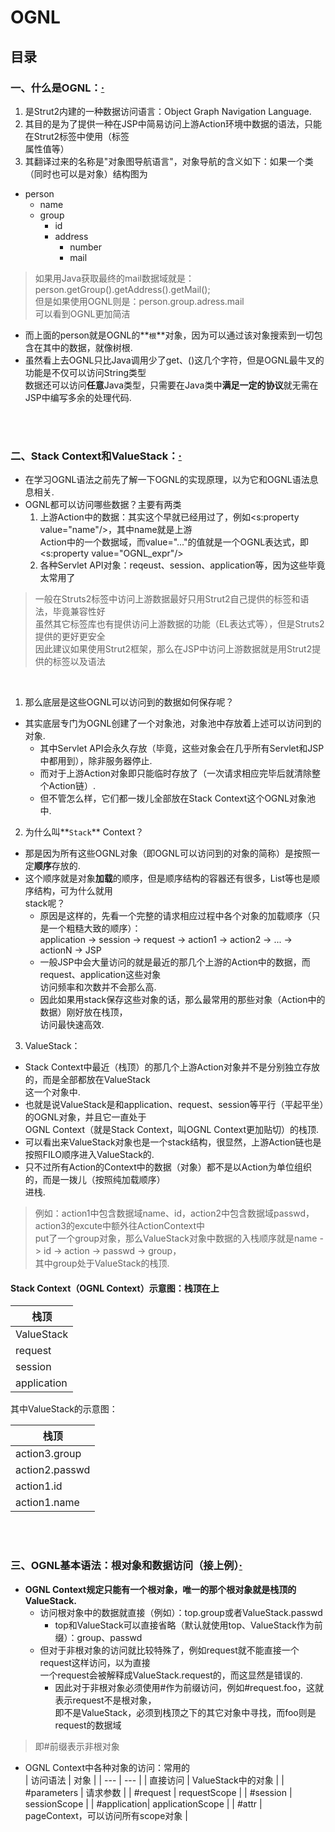 # OGNL

## 目录


### 一、什么是OGNL：[·](#目录)

1. 是Strut2内建的一种数据访问语言：Object Graph Navigation Language.
2. 其目的是为了提供一种在JSP中简易访问上游Action环境中数据的语法，只能在Strut2标签中使用（标签<br>
属性值等）
3. 其翻译过来的名称是"对象图导航语言"，对象导航的含义如下：如果一个类（同时也可以是对象）结构图为
  * person
    * name
    * group
      * id
      * address
        * number
        * mail
        
> 如果用Java获取最终的mail数据域就是：person.getGroup().getAddress().getMail();<br>
> 但是如果使用OGNL则是：person.group.adress.mail<br>
> 可以看到OGNL更加简洁

* 而上面的person就是OGNL的**`根`**对象，因为可以通过该对象搜索到一切包含在其中的数据，就像树根.
* 虽然看上去OGNL只比Java调用少了get、()这几个字符，但是OGNL最牛叉的功能是不仅可以访问String类型<br>
数据还可以访问**任意**Java类型，只需要在Java类中**满足一定的协议**就无需在JSP中编写多余的处理代码.

<br><br>

### 二、Stack Context和ValueStack：[·](#目录)

* 在学习OGNL语法之前先了解一下OGNL的实现原理，以为它和OGNL语法息息相关.
* OGNL都可以访问哪些数据？主要有两类
  1. 上游Action中的数据：其实这个早就已经用过了，例如<s:property value="name"/>，其中name就是上游<br>
  Action中的一个数据域，而value="..."的值就是一个OGNL表达式，即<s:property value="OGNL_expr"/>
  2. 各种Servlet API对象：reqeust、session、application等，因为这些毕竟太常用了
  
> 一般在Struts2标签中访问上游数据最好只用Strut2自己提供的标签和语法，毕竟兼容性好<br>
> 虽然其它标签库也有提供访问上游数据的功能（EL表达式等），但是Struts2提供的更好更安全<br>
> 因此建议如果使用Strut2框架，那么在JSP中访问上游数据就是用Strut2提供的标签以及语法

<br>

1. 那么底层是这些OGNL可以访问到的数据如何保存呢？
  * 其实底层专门为OGNL创建了一个对象池，对象池中存放着上述可以访问到的对象.
    * 其中Servlet API会永久存放（毕竟，这些对象会在几乎所有Servlet和JSP中都用到），除非服务器停止.
    * 而对于上游Action对象即只能临时存放了（一次请求相应完毕后就清除整个Action链）.
    * 但不管怎么样，它们都一拨儿全部放在Stack Context这个OGNL对象池中.
2. 为什么叫**`Stack`** Context？
  * 那是因为所有这些OGNL对象（即OGNL可以访问到的对象的简称）是按照一定**顺序**存放的.
  * 这个顺序就是对象**加载**的顺序，但是顺序结构的容器还有很多，List等也是顺序结构，可为什么就用<br>
  stack呢？
    * 原因是这样的，先看一个完整的请求相应过程中各个对象的加载顺序（只是一个粗糙大致的顺序）：<br>
    application -> session -> request -> action1 -> action2 -> ... -> actionN -> JSP
    * 一般JSP中会大量访问的就是最近的那几个上游的Action中的数据，而request、application这些对象<br>
    访问频率和次数并不会那么高.
    * 因此如果用stack保存这些对象的话，那么最常用的那些对象（Action中的数据）刚好放在栈顶，<br>
    访问最快速高效.
3. ValueStack：
  * Stack Context中最近（栈顶）的那几个上游Action对象并不是分别独立存放的，而是全部都放在ValueStack<br>
  这一个对象中.
  * 也就是说ValueStack是和application、request、session等平行（平起平坐）的OGNL对象，并且它一直处于<br>
  OGNL Context（就是Stack Context，叫OGNL Context更加贴切）的栈顶.
  * 可以看出来ValueStack对象也是一个stack结构，很显然，上游Action链也是按照FILO顺序进入ValueStack的.
  * 只不过所有Action的Context中的数据（对象）都不是以Action为单位组织的，而是一拨儿（按照纯加载顺序）<br>
  进栈.
  
> 例如：action1中包含数据域name、id，action2中包含数据域passwd，action3的excute中额外往ActionContext中<br>
> put了一个group对象，那么ValueStack对象中数据的入栈顺序就是name -> id -> action -> passwd -> group，<br>
> 其中group处于ValueStack的栈顶.

#### Stack Context（OGNL Context）示意图：栈顶在上
| 栈顶 |
| --- |
| ValueStack |
| request |
| session |
| application |

其中ValueStack的示意图：

| 栈顶 |
| --- |
| action3.group |
| action2.passwd |
| action1.id |
| action1.name |

<br><br>

### 三、OGNL基本语法：根对象和数据访问（接上例）[·](#目录)

* **OGNL Context规定只能有一个根对象，唯一的那个根对象就是栈顶的ValueStack.**
  * 访问根对象中的数据就直接（例如）：top.group或者ValueStack.passwd
    * top和ValueStack可以直接省略（默认就使用top、ValueStack作为前缀）：group、passwd
  * 但对于非根对象的访问就比较特殊了，例如request就不能直接一个request这样访问，以为直接<br>
  一个request会被解释成ValueStack.request的，而这显然是错误的.
    * 因此对于非根对象必须使用#作为前缀访问，例如#request.foo，这就表示request不是根对象，<br>
    即不是ValueStack，必须到栈顶之下的其它对象中寻找，而foo则是request的数据域
    
> 即#前缀表示非根对象

* OGNL Context中各种对象的访问：常用的<br>
| 访问语法 | 对象 |
| --- | --- |
| 直接访问 | ValueStack中的对象 |
| \#parameters | 请求参数 |
| \#request | requestScope |
| \#session | sessionScope |
| \#application| applicationScope |
| \#attr | pageContext，可以访问所有scope对象 |

<br><br>
